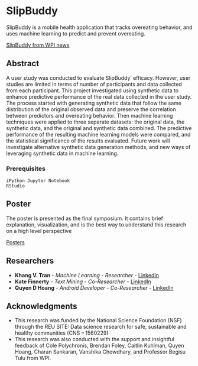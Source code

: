 # SlipBuddy

SlipBuddy is a mobile health application that tracks overeating behavior, and uses machine learning to predict and prevent overeating. 

[SlipBuddy from WPI news](https://www.wpi.edu/news/put-cookie-down-wpi-and-uconn-researchers-create-app-predict-and-intervene-users-overeating "SlipBuddy from WPI news page")


## Abstract

A user study was conducted to evaluate SlipBuddy’ efficacy. However, user studies are limited in terms of number of participants and data collected from each participant. This project investigated using synthetic data to enhance predictive performance of the real data collected in the user study. The process started with generating synthetic data that follow the same distribution of the original observed data and preserve the correlation between predictors and overeating behavior. Then machine learning techniques were applied to three separate datasets: the original data, the synthetic data, and the original and synthetic data combined. The predictive performance of the resulting machine learning models were compared, and the statistical significance of the results evaluated. Future work will investigate alternative synthetic data generation methods, and new ways of leveraging synthetic data in machine learning. 


### Prerequisites

```
iPython Jupyter Notebook
RStudio
```

## Poster
The poster is presented as the final symposium. It contains brief explanation, visualization, and is the best way to understand this research on a high level perspective

[Posters](poster)


## Researchers 

* **Khang V. Tran** - *Machine Learning - Researcher* - [LinkedIn](https://www.linkedin.com/in/khang-vinh-tran/)
* **Kate Finnerty** - *Text Mining - Co-Researcher* - [LinkedIn](https://www.linkedin.com/in/finnertyk/)
* **Quyen D Hoang** - *Android Developer - Co-Researcher* - [LinkedIn](https://www.linkedin.com/in/quyendinhthuchoang/)

## Acknowledgments

* This research was funded by the National Science Foundation (NSF) through the REU SITE: Data science research for safe, sustainable and healthy communities (CNS – 1560229)
* This research was also conducted with the support and insightful feedback of Cole Polychronis, Brendan Foley, Caitlin Kuhlman, Quyen Hoang, Charan Sankaran, Vanshika Chowdhary, and Professor Begisu Tulu from WPI.


